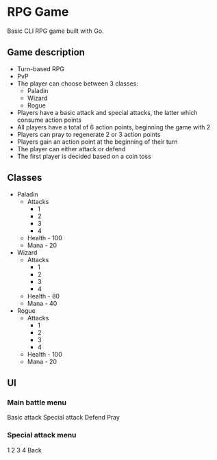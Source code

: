 # RPG Game

Basic CLI RPG game built with Go.

## Game description

- Turn-based RPG
- PvP
- The player can choose between 3 classes:
  - Paladin
  - Wizard
  - Rogue
- Players have a basic attack and special attacks, the latter which consume action points
- All players have a total of 6 action points, beginning the game with 2
- Players can pray to regenerate 2 or 3 action points
- Players gain an action point at the beginning of their turn
- The player can either attack or defend
- The first player is decided based on a coin toss

## Classes

- Paladin
  - Attacks
    - 1
    - 2
    - 3
    - 4
  - Health - 100
  - Mana - 20
- Wizard
  - Attacks
    - 1
    - 2
    - 3
    - 4
  - Health - 80
  - Mana - 40
- Rogue
  - Attacks
    - 1
    - 2
    - 3
    - 4
  - Health - 100
  - Mana - 20

## UI

### Main battle menu

Basic attack Special attack
Defend Pray

### Special attack menu

1 2
3 4
Back
